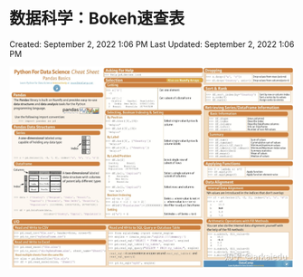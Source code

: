 # 数据科学：Bokeh速查表

Created: September 2, 2022 1:06 PM
Last Updated: September 2, 2022 1:06 PM

![Untitled](./photo/22.png)